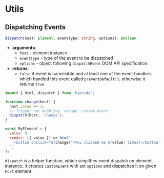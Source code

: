 # Utils

## Dispatching Events

```typescript
dispatch(host: Element, eventType: string, options): Boolean
```

* **arguments**:
  * `host` - element instance
  * `eventType` - type of the event to be dispatched
  * `options` - object following `dispatchEvent` DOM API specification
* **returns**:
  * `false` if event is cancelable and at least one of the event handlers which handled this event called `preventDefault()`, otherwise it returns `true`

```javascript
import { html, dispatch } from 'hybrids';

function change(host) {
  host.value += 1;
  // Trigger not bubbling `change` custom event
  dispatch(host, 'change');
}

const MyElement = {
  value: 0,
  render: ({ value }) => html`
    <button onclick="${change}">You clicked me ${value} times!</button>
  `,
};
```

`dispatch` is a helper function, which simplifies event dispatch on element instance. It creates `CustomEvent` with set `options` and dispatches it on given `host` element.

